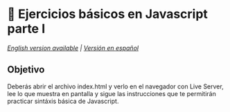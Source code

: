 # 🎠 Ejercicios básicos en Javascript parte I

*[English version available](README_EN.md) | [Versión en español](README.md)*

## Objetivo

Deberás abrir el archivo index.html y verlo en el navegador con Live Server, lee lo que muestra en pantalla y sigue las instrucciones que te permitirán practicar sintáxis básica de Javascript.
